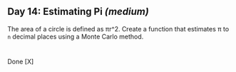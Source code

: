 ## Day 14: Estimating Pi *(medium)*
The area of a circle is defined as πr^2. Create a function that estimates π to `n` decimal places using a Monte Carlo method.
#
Done [X]